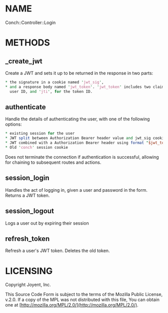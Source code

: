 # NAME

Conch::Controller::Login

# METHODS

## \_create\_jwt

Create a JWT and sets it up to be returned in the response in two parts:

```perl
* the signature in a cookie named 'jwt_sig',
* and a response body named 'jwt_token'. 'jwt_token' includes two claims: 'uid', for the
  user ID, and 'jti', for the token ID.
```

## authenticate

Handle the details of authenticating the user, with one of the following options:

```perl
* existing session for the user
* JWT split between Authorization Bearer header value and jwt_sig cookie
* JWT combined with a Authorization Bearer header using format "$jwt_token.$jwt_sig"
* Old 'conch' session cookie
```

Does not terminate the connection if authentication is successful, allowing for chaining to
subsequent routes and actions.

## session\_login

Handles the act of logging in, given a user and password in the form. Returns a JWT token.

## session\_logout

Logs a user out by expiring their session

## refresh\_token

Refresh a user's JWT token. Deletes the old token.

# LICENSING

Copyright Joyent, Inc.

This Source Code Form is subject to the terms of the Mozilla Public License,
v.2.0. If a copy of the MPL was not distributed with this file, You can obtain
one at [http://mozilla.org/MPL/2.0/](http://mozilla.org/MPL/2.0/).
